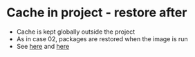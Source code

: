 # Cache in project - restore after

* Cache is kept globally outside the project
* As in case 02, packages are restored when the image is run
* See [here](./Makefile#L25) and [here](./Makefile#L22)
